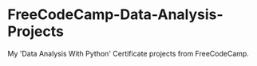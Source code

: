 # FreeCodeCamp-Data-Analysis-Projects
My 'Data Analysis With Python' Certificate projects from FreeCodeCamp.
